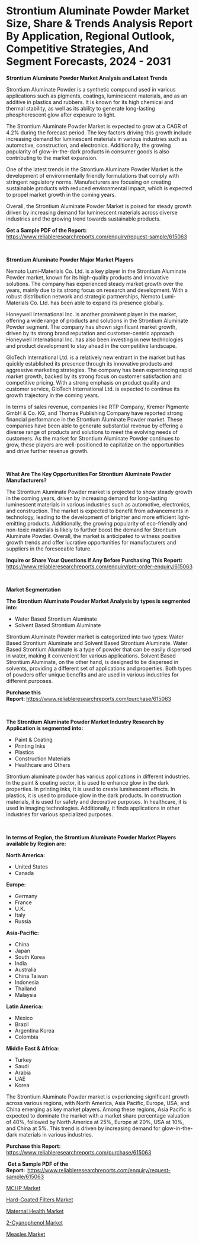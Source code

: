 <p><h1>Strontium Aluminate Powder Market Size, Share & Trends Analysis Report By Application, Regional Outlook, Competitive Strategies, And Segment Forecasts, 2024 - 2031</h1></p><p><strong>Strontium Aluminate Powder Market Analysis and Latest Trends</strong></p>
<p><p>Strontium Aluminate Powder is a synthetic compound used in various applications such as pigments, coatings, luminescent materials, and as an additive in plastics and rubbers. It is known for its high chemical and thermal stability, as well as its ability to generate long-lasting phosphorescent glow after exposure to light.</p><p>The Strontium Aluminate Powder Market is expected to grow at a CAGR of 4.2% during the forecast period. The key factors driving this growth include increasing demand for luminescent materials in various industries such as automotive, construction, and electronics. Additionally, the growing popularity of glow-in-the-dark products in consumer goods is also contributing to the market expansion.</p><p>One of the latest trends in the Strontium Aluminate Powder Market is the development of environmentally friendly formulations that comply with stringent regulatory norms. Manufacturers are focusing on creating sustainable products with reduced environmental impact, which is expected to propel market growth in the coming years.</p><p>Overall, the Strontium Aluminate Powder Market is poised for steady growth driven by increasing demand for luminescent materials across diverse industries and the growing trend towards sustainable products.</p></p>
<p><strong>Get a Sample PDF of the Report:&nbsp;</strong> <a href="https://www.reliableresearchreports.com/enquiry/request-sample/615063">https://www.reliableresearchreports.com/enquiry/request-sample/615063</a></p>
<p>&nbsp;</p>
<p><strong>Strontium Aluminate Powder Major Market Players</strong></p>
<p><p>Nemoto Lumi-Materials Co. Ltd. is a key player in the Strontium Aluminate Powder market, known for its high-quality products and innovative solutions. The company has experienced steady market growth over the years, mainly due to its strong focus on research and development. With a robust distribution network and strategic partnerships, Nemoto Lumi-Materials Co. Ltd. has been able to expand its presence globally.</p><p>Honeywell International Inc. is another prominent player in the market, offering a wide range of products and solutions in the Strontium Aluminate Powder segment. The company has shown significant market growth, driven by its strong brand reputation and customer-centric approach. Honeywell International Inc. has also been investing in new technologies and product development to stay ahead in the competitive landscape.</p><p>GloTech International Ltd. is a relatively new entrant in the market but has quickly established its presence through its innovative products and aggressive marketing strategies. The company has been experiencing rapid market growth, backed by its strong focus on customer satisfaction and competitive pricing. With a strong emphasis on product quality and customer service, GloTech International Ltd. is expected to continue its growth trajectory in the coming years.</p><p>In terms of sales revenue, companies like RTP Company, Kremer Pigmente GmbH & Co. KG, and Thomas Publishing Company have reported strong financial performance in the Strontium Aluminate Powder market. These companies have been able to generate substantial revenue by offering a diverse range of products and solutions to meet the evolving needs of customers. As the market for Strontium Aluminate Powder continues to grow, these players are well-positioned to capitalize on the opportunities and drive further revenue growth.</p></p>
<p>&nbsp;</p>
<p><strong>What Are The Key Opportunities For Strontium Aluminate Powder Manufacturers?</strong></p>
<p><p>The Strontium Aluminate Powder market is projected to show steady growth in the coming years, driven by increasing demand for long-lasting luminescent materials in various industries such as automotive, electronics, and construction. The market is expected to benefit from advancements in technology, leading to the development of brighter and more efficient light-emitting products. Additionally, the growing popularity of eco-friendly and non-toxic materials is likely to further boost the demand for Strontium Aluminate Powder. Overall, the market is anticipated to witness positive growth trends and offer lucrative opportunities for manufacturers and suppliers in the foreseeable future.</p></p>
<p><strong>Inquire or Share Your Questions If Any Before Purchasing This Report:</strong> <a href="https://www.reliableresearchreports.com/enquiry/pre-order-enquiry/615063">https://www.reliableresearchreports.com/enquiry/pre-order-enquiry/615063</a></p>
<p>&nbsp;</p>
<p><strong>Market Segmentation</strong></p>
<p><strong>The Strontium Aluminate Powder Market Analysis by types is segmented into:</strong></p>
<p><ul><li>Water Based Strontium Aluminate</li><li>Solvent Based Strontium Aluminate</li></ul></p>
<p><p>Strontium Aluminate Powder market is categorized into two types: Water Based Strontium Aluminate and Solvent Based Strontium Aluminate. Water Based Strontium Aluminate is a type of powder that can be easily dispersed in water, making it convenient for various applications. Solvent Based Strontium Aluminate, on the other hand, is designed to be dispersed in solvents, providing a different set of applications and properties. Both types of powders offer unique benefits and are used in various industries for different purposes.</p></p>
<p><strong>Purchase this Report:&nbsp;</strong><a href="https://www.reliableresearchreports.com/purchase/615063">https://www.reliableresearchreports.com/purchase/615063</a></p>
<p>&nbsp;</p>
<p><strong>The Strontium Aluminate Powder Market Industry Research by Application is segmented into:</strong></p>
<p><ul><li>Paint & Coating</li><li>Printing Inks</li><li>Plastics</li><li>Construction Materials</li><li>Healthcare and Others</li></ul></p>
<p><p>Strontium aluminate powder has various applications in different industries. In the paint & coating sector, it is used to enhance glow in the dark properties. In printing inks, it is used to create luminescent effects. In plastics, it is used to produce glow in the dark products. In construction materials, it is used for safety and decorative purposes. In healthcare, it is used in imaging technologies. Additionally, it finds applications in other industries for various specialized purposes.</p></p>
<p>&nbsp;</p>
<p><strong>In terms of Region, the Strontium Aluminate Powder Market Players available by Region are:</strong></p>
<p>
    <p> <strong> North America: </strong>
        <ul>
            <li>United States</li>
            <li>Canada</li>
        </ul>
        </p> 
    <p> <strong> Europe: </strong>
        <ul>
            <li>Germany</li>
            <li>France</li>
            <li>U.K.</li>
            <li>Italy</li>
            <li>Russia</li>
        </ul>
        </p> 
    <p> <strong> Asia-Pacific: </strong>
        <ul>
            <li>China</li>
            <li>Japan</li>
            <li>South Korea</li>
            <li>India</li>
            <li>Australia</li>
            <li>China Taiwan</li>
            <li>Indonesia</li>
            <li>Thailand</li>
            <li>Malaysia</li>
        </ul>
        </p> 
    <p> <strong> Latin America: </strong>
        <ul>
            <li>Mexico</li>
            <li>Brazil</li>
            <li>Argentina Korea</li>
            <li>Colombia</li>
        </ul>
        </p> 
    <p> <strong> Middle East & Africa: </strong>
        <ul>
            <li>Turkey</li>
            <li>Saudi</li>
            <li>Arabia</li>
            <li>UAE</li>
            <li>Korea</li>
        </ul>
    </p>
    </p>
<p><p>The Strontium Aluminate Powder market is experiencing significant growth across various regions, with North America, Asia Pacific, Europe, USA, and China emerging as key market players. Among these regions, Asia Pacific is expected to dominate the market with a market share percentage valuation of 40%, followed by North America at 25%, Europe at 20%, USA at 10%, and China at 5%. This trend is driven by increasing demand for glow-in-the-dark materials in various industries.</p></p>
<p><strong>Purchase this Report: </strong><a href="https://www.reliableresearchreports.com/purchase/615063">https://www.reliableresearchreports.com/purchase/615063</a></p>
<p>&nbsp;<strong>Get a Sample PDF of the Report:&nbsp;&nbsp;</strong><a href="https://www.reliableresearchreports.com/enquiry/request-sample/615063">https://www.reliableresearchreports.com/enquiry/request-sample/615063</a></p>
<p><strong></strong></p>
<p><p><a href="https://medium.com/@magaliortiz1955/mchp-market-size-reveals-the-best-marketing-channels-in-global-industry-560ab00a2be8">MCHP Market</a></p><p><a href="https://github.com/Sinjinluong3e0awx2m195k76/Market-Research-Report-List-1/blob/main/hard-coated-filters-market.md">Hard-Coated Filters Market</a></p><p><a href="https://medium.com/@magaliortiz1955/maternal-health-market-share-evolution-and-market-growth-trends-2024-2031-118cae054582">Maternal Health Market</a></p><p><a href="https://github.com/shotows/Market-Research-Report-List-1/blob/main/2-cyanophenol-market.md">2-Cyanophenol Market</a></p><p><a href="https://medium.com/@magaliortiz1955/measles-market-insights-into-market-cagr-market-trends-and-growth-strategies-634a5e047ab5">Measles Market</a></p></p>